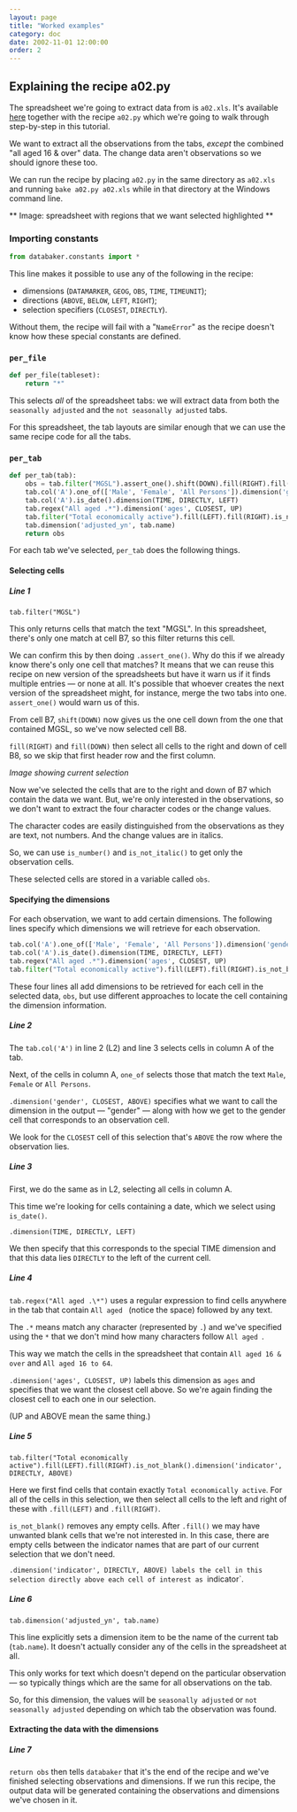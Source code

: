 ```yaml
---
layout: page
title: "Worked examples"
category: doc
date: 2002-11-01 12:00:00
order: 2
---
```


## Explaining the recipe a02.py
 
The spreadsheet we're going to extract data from is `a02.xls`. It's
available [here](https://github.com/scraperwiki/eot-recipes) together
with the recipe `a02.py` which we're going to walk through
step-by-step in this tutorial.

We want to extract all the observations from the tabs, *except* the combined
"all aged 16 & over" data. The change data aren't observations so we
should ignore these too.

We can run the recipe by placing `a02.py` in the same directory as `a02.xls`
and running `bake a02.py a02.xls` while in that directory at the Windows
command line.

** Image: spreadsheet with regions that we want selected highlighted **

### Importing constants

```python
from databaker.constants import *
```

This line makes it possible to use any of the following in the recipe:

* dimensions (`DATAMARKER`, `GEOG`, `OBS`, `TIME`, `TIMEUNIT`);
* directions (`ABOVE`, `BELOW`, `LEFT`, `RIGHT`);
* selection specifiers (`CLOSEST`, `DIRECTLY`).

Without them, the recipe will fail with a "`NameError`" as the recipe
doesn't know how these special constants are defined.

### `per_file`

```python
def per_file(tableset):
    return "*"
```
 
This selects *all* of the spreadsheet tabs: we will extract
data from both the `seasonally adjusted` and the `not seasonally
adjusted` tabs.

For this spreadsheet, the tab layouts are similar enough that we can use
the same recipe code for all the tabs.

### `per_tab`

```python
def per_tab(tab):
    obs = tab.filter("MGSL").assert_one().shift(DOWN).fill(RIGHT).fill(DOWN).is_number().is_not_italic()
    tab.col('A').one_of(['Male', 'Female', 'All Persons']).dimension('gender', CLOSEST, ABOVE)
    tab.col('A').is_date().dimension(TIME, DIRECTLY, LEFT)
    tab.regex("All aged .*").dimension('ages', CLOSEST, UP)
    tab.filter("Total economically active").fill(LEFT).fill(RIGHT).is_not_blank().dimension('indicator', DIRECTLY, ABOVE)
    tab.dimension('adjusted_yn', tab.name)
    return obs
```

For each tab we've selected, `per_tab` does the following things.

#### Selecting cells

##### Line 1

`tab.filter("MGSL")`
 
This only returns cells that match the text "MGSL". In this
spreadsheet, there's only one match at cell B7, so this filter returns
this cell.
 
We can confirm this by then doing `.assert_one()`. Why do this if we
already know there's only one cell that matches? It means that we can
reuse this recipe on new version of the spreadsheets but have it warn us
if it finds multiple entries — or none at all. It's possible that
whoever creates the next version of the spreadsheet might, for instance,
merge the two tabs into one. `assert_one()` would warn us of this.
 
From cell B7, `shift(DOWN)` now gives us the one cell down from the one that
contained MGSL, so we've now selected cell B8.
 
`fill(RIGHT)` and `fill(DOWN)` then select all cells to the right and down of
cell B8, so we skip that first header row and the first column.
 
*Image showing current selection*

Now we've selected the cells that are to the right and down of B7
which contain the data we want. But, we're only interested in the
observations, so we don't want to extract the four character codes or
the change values.

The character codes are easily distinguished from the observations as
they are text, not numbers. And the change values are in italics.

So, we can use `is_number()` and `is_not_italic()` to get only the
observation cells.

These selected cells are stored in a variable called `obs`.

#### Specifying the dimensions

For each observation, we want to add certain dimensions. The following
lines specify which dimensions we will retrieve for each observation.

```python
tab.col('A').one_of(['Male', 'Female', 'All Persons']).dimension('gender', CLOSEST, ABOVE)
tab.col('A').is_date().dimension(TIME, DIRECTLY, LEFT)
tab.regex("All aged .*").dimension('ages', CLOSEST, UP)
tab.filter("Total economically active").fill(LEFT).fill(RIGHT).is_not_blank().dimension('indicator', DIRECTLY, ABOVE)
```

These four lines all add dimensions to be retrieved for each cell in the
selected data, `obs`, but use different approaches to locate the cell
containing the dimension information.

##### Line 2 

The `tab.col('A')` in line 2 (L2) and line 3 selects cells in column A
of the tab.

Next, of the cells in column A, `one_of` selects those that match the
text `Male`, `Female` or `All Persons`.

`.dimension('gender', CLOSEST, ABOVE)` specifies what we want to call
the dimension in the output — "gender" — along with how we get to the
gender cell that corresponds to an observation cell.

We look for the `CLOSEST` cell of this selection that's `ABOVE` the row
where the observation lies.

##### Line 3

First, we do the same as in L2, selecting all cells in column A.

This time we're looking for cells containing a date, which we select
using `is_date()`.

`.dimension(TIME, DIRECTLY, LEFT)`

We then specify that this corresponds to the special TIME dimension and
that this data lies `DIRECTLY` to the left of the current cell.

##### Line 4

`tab.regex("All aged .\*")` uses a regular expression to find cells
anywhere in the tab that contain `All aged ` (notice the space) followed
by any text.

The `.*` means match any character (represented by `.`) and we've specified
using the `*` that we don't mind how many characters follow `All aged `.

This way we match the cells in the spreadsheet that
contain `All aged 16 & over` and `All aged 16 to 64`.

`.dimension('ages', CLOSEST, UP)` labels this dimension as `ages` and
specifies that we want the closest cell above. So we're again finding
the closest cell to each one in our selection.

(UP and ABOVE mean the same thing.)

##### Line 5

`tab.filter("Total economically active").fill(LEFT).fill(RIGHT).is_not_blank().dimension('indicator', DIRECTLY, ABOVE)`

Here we first find cells that contain exactly `Total economically
active`. For all of the cells in this selection, we then select all cells
to the left and right of these with `.fill(LEFT)` and `.fill(RIGHT)`.

`is_not_blank()` removes any empty cells. After `.fill()` we may have
unwanted blank cells that we're not interested in. In this case, there
are empty cells between the indicator names that are part of our current
selection that we don't need.

`.dimension('indicator', DIRECTLY, ABOVE) labels the cell in this
selection directly above each cell of interest as `indicator`.

##### Line 6

`tab.dimension('adjusted_yn', tab.name)`

This line explicitly sets a dimension item to be the name of the
current tab (`tab.name`). It doesn't actually consider any of the
cells in the spreadsheet at all.

This only works for text which doesn't depend on the
particular observation — so typically things which are the same
for all observations on the tab.
 
So, for this dimension, the values will be
`seasonally adjusted` or `not seasonally adjusted` depending on which
tab the observation was found.

#### Extracting the data with the dimensions

##### Line 7

`return obs` then tells `databaker` that it's the end of the recipe
and we've finished selecting observations and dimensions. If we run
this recipe, the output data will be generated containing the
observations and dimensions we've chosen in it.
